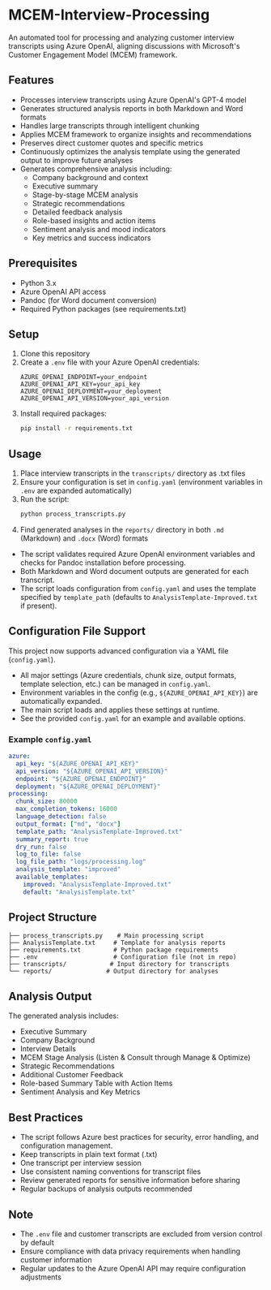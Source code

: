 # MCEM-Interview-Processing

An automated tool for processing and analyzing customer interview transcripts using Azure OpenAI, aligning discussions with Microsoft's Customer Engagement Model (MCEM) framework.

## Features

- Processes interview transcripts using Azure OpenAI's GPT-4 model
- Generates structured analysis reports in both Markdown and Word formats
- Handles large transcripts through intelligent chunking
- Applies MCEM framework to organize insights and recommendations
- Preserves direct customer quotes and specific metrics
- Continuously optimizes the analysis template using the generated output to improve future analyses
- Generates comprehensive analysis including:
  - Company background and context
  - Executive summary
  - Stage-by-stage MCEM analysis
  - Strategic recommendations
  - Detailed feedback analysis
  - Role-based insights and action items
  - Sentiment analysis and mood indicators
  - Key metrics and success indicators

## Prerequisites

- Python 3.x
- Azure OpenAI API access
- Pandoc (for Word document conversion)
- Required Python packages (see requirements.txt)

## Setup

1. Clone this repository
2. Create a `.env` file with your Azure OpenAI credentials:
   ```
   AZURE_OPENAI_ENDPOINT=your_endpoint
   AZURE_OPENAI_API_KEY=your_api_key
   AZURE_OPENAI_DEPLOYMENT=your_deployment
   AZURE_OPENAI_API_VERSION=your_api_version
   ```
3. Install required packages:
   ```bash
   pip install -r requirements.txt
   ```

## Usage

1. Place interview transcripts in the `transcripts/` directory as .txt files
2. Ensure your configuration is set in `config.yaml` (environment variables in `.env` are expanded automatically)
3. Run the script:
   ```bash
   python process_transcripts.py
   ```
4. Find generated analyses in the `reports/` directory in both `.md` (Markdown) and `.docx` (Word) formats

- The script validates required Azure OpenAI environment variables and checks for Pandoc installation before processing.
- Both Markdown and Word document outputs are generated for each transcript.
- The script loads configuration from `config.yaml` and uses the template specified by `template_path` (defaults to `AnalysisTemplate-Improved.txt` if present).

## Configuration File Support

This project now supports advanced configuration via a YAML file (`config.yaml`).

- All major settings (Azure credentials, chunk size, output formats, template selection, etc.) can be managed in `config.yaml`.
- Environment variables in the config (e.g., `${AZURE_OPENAI_API_KEY}`) are automatically expanded.
- The main script loads and applies these settings at runtime.
- See the provided `config.yaml` for an example and available options.

### Example `config.yaml`

```yaml
azure:
  api_key: "${AZURE_OPENAI_API_KEY}"
  api_version: "${AZURE_OPENAI_API_VERSION}"
  endpoint: "${AZURE_OPENAI_ENDPOINT}"
  deployment: "${AZURE_OPENAI_DEPLOYMENT}"
processing:
  chunk_size: 80000
  max_completion_tokens: 16000
  language_detection: false
  output_format: ["md", "docx"]
  template_path: "AnalysisTemplate-Improved.txt"
  summary_report: true
  dry_run: false
  log_to_file: false
  log_file_path: "logs/processing.log"
  analysis_template: "improved"
  available_templates:
    improved: "AnalysisTemplate-Improved.txt"
    default: "AnalysisTemplate.txt"
```

## Project Structure

```
├── process_transcripts.py    # Main processing script
├── AnalysisTemplate.txt     # Template for analysis reports
├── requirements.txt         # Python package requirements
├── .env                     # Configuration file (not in repo)
├── transcripts/            # Input directory for transcripts
└── reports/               # Output directory for analyses
```

## Analysis Output

The generated analysis includes:
- Executive Summary
- Company Background
- Interview Details
- MCEM Stage Analysis (Listen & Consult through Manage & Optimize)
- Strategic Recommendations
- Additional Customer Feedback
- Role-based Summary Table with Action Items
- Sentiment Analysis and Key Metrics

## Best Practices

- The script follows Azure best practices for security, error handling, and configuration management.
- Keep transcripts in plain text format (.txt)
- One transcript per interview session
- Use consistent naming conventions for transcript files
- Review generated reports for sensitive information before sharing
- Regular backups of analysis outputs recommended

## Note

- The `.env` file and customer transcripts are excluded from version control by default
- Ensure compliance with data privacy requirements when handling customer information
- Regular updates to the Azure OpenAI API may require configuration adjustments
